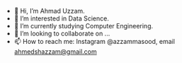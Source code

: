 - 👋 Hi, I’m Ahmad Uzzam.
- 👀 I’m interested in Data Science.
- 🌱 I’m currently studying Computer Engineering.
- 💞️ I’m looking to collaborate on ...
- 📫 How to reach me: Instagram @azzammasood, email ahmedshazzam@gmail.com

<!---
azzammasood/azzammasood is a ✨ special ✨ repository because its `README.md` (this file) appears on your GitHub profile.
You can click the Preview link to take a look at your changes.
--->
